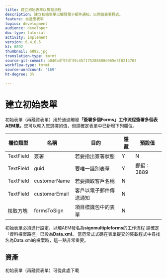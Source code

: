 ```yaml
---
title: 建立初始表單以觸發流程
description: 建立初始表單以觸發電子郵件通知，以開始簽署程式。
feature: 自適應表單
topics: development
audience: developer
doc-type: tutorial
activity: implement
version: 6.4,6.5
kt: 6892
thumbnail: 6892.jpg
translation-type: tm+mt
source-git-commit: b040bdf97df39c45f175288608e965e5f0214703
workflow-type: tm+mt
source-wordcount: '169'
ht-degree: 3%

---
```



# 建立初始表單

初始表單（再融資表單）用於通過觸發&#x200B;**「簽署多個Forms」工作流程簽署多個表AEM單。**&#x200B;您可以輸入您選擇的值，但請確定表單中已新增下列欄位。



| 欄位類型 | 名稱 | 目的 | 隱藏 | 預設值 |
------------------------|---------------------------------------|--------------------|--------|-----------------
| TextField | 簽署 | 若要指出簽署狀態 | Y | N |
| TextField | guid | 要唯一識別表單 | Y | 郵編：3889 |
| TextField | customerName | 若要擷取客戶名稱 | N |
| TextField | customerEmail | 客戶以電子郵件傳送通知 | N |
| 核取方塊 | formsToSign | 項目標識包中的表單 | N |



初始表單必須進行設定，以觸AEM發名為&#x200B;**signmultipleforms**的工作流程
請確定「資料檔案路徑」已設為**Data.xml**。 當范常式式碼在表單提交的裝載程式中尋找名為Data.xml的檔案時，這一點非常重要。

## 資產

初始表單（再融資表單）可從此處下載[](assets/refinance-form.zip)





